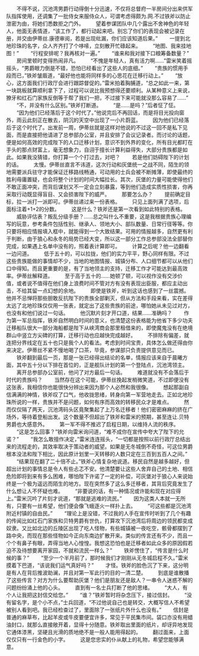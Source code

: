　　不得不说，沉池湾男爵行动得倒十分迅速，不仅将总督府一半房间分出来供军队指挥使用，还调集了一批侍女来服侍众人，可谓考虑得颇为.网.不过铁斧以防止泄密为由，将她们悉数拒之门外。
　　望着参谋团队中几个露出不舍神色的年轻人，他面无表情道，“该工作了，都行动起来吧。别忘了你们的表现会被记录在册，并交由伊蒂丝.康德审阅，若是出现纰漏，你们应该知道后果。”
　　一提到北地珍珠的名字，众人齐齐打了个哆嗦，立刻散开忙碌起来。
　　“地图、我来挂地图！”
　　“行程安排呢？我再核对一遍。”
　　“谁来和我对接下口粮筹备数量？”
　　房间里顿时变得热闹非凡。
　　“不愧是年轻人，真有活力啊……”雷米笑着摇摇头，“男爵眼力倒是不错，恐怕已经看出了这些人的底细。”
　　“贵族的惯用手段而已，”铁斧皱眉道，“最好他也能将同样多的心思花在迁移行动上。”
　　“放心，这方面我们行政厅会进行跟踪督促的。”雷米拍着胸脯道，“总之如此一来，第一块跳板就算顺利拿下了，过程可以说比我预想得还要顺利。从某种意义上来说，獠牙和红石门家族反倒等于帮了我们一把，不过接下来可能就没那么容易了……”
　　“不，并没有什么区别。”铁斧打断道。
　　“是……是吗？”后者怔了怔。
　　“因为他们已经落后于这个时代了。”他说完后不再回话，而是将目光投向窗外，雨云此刻正在散去，阴沉的天空中出现了一小片蔚蓝。
　　因为他们已经落后于这个时代了。出发前一周，伊蒂丝就是这样对他说的不过这一回不是私下见面，而是直接把他请进了总参部办公室，并且安排了会议记录者。而讨论的话题，便是如何高效的完成陛下的人口迁移计划，意识不到外界的变化，所有目光都盯在手头的那点财富上，毫无想象力，自诩于擅长计算利益得失，大部分贵族都是如此。如果我没猜错，你打算一个个打过去，对吧？
　　若是他们妨碍陛下的计划的话。
　　太慢。伊蒂丝直言不讳道，这次行动和灰堡统一之战不同，陌生的领地需要派兵驻守才能保证迁移路线畅通，可动用的士兵会被不断摊薄，即使最终的胜利毋庸置疑，也会将整个计划的时间大幅拉长。其次，灰堡的力量可能使得他们不敢正面冲突，而背后谋划又不一定会立刻暴露，等到他们造成实质性损害，你再采取行动既显得盲目、又会损害陛下的威严。
　　那要怎么办？
　　提前确定目标，拉一派打一派即可。伊蒂丝递过来一份表格。
　　只见上面列满了选项，后面标注着+1+2的分数。
　　这是什么？铁斧还是第一次看到如此特别的表格。
　　威胁评估表？叛乱分级手册？……总之叫什么不重要，这是我根据贵族心理编写的玩意，参考条件包括性别、继承人、领地大小、部队数量、日常行径等等。你只要将相应情报填入框中，就能得到一个大致结果。可用的情报越多，自然更有利于判断，由于狼心和永冬的局势已经大变，所以这一部分工作总参部没法全部替你完成，如果遇上名单中没有的，照着表计算即可。
　　计算之后呢？他一边翻看一边问道。
　　低于五十的，可以拉拢，他们的实力平平，野心同样有限。不过这些贵族能做的事情却不少，当地的地图情报、城镇分布、人口细节都可以从他们口中得知。而且更重要的是，有了当地领主的支持，迁移工作才可能达到最高效率。伊蒂丝解释道。
　　至于高于五十的……她顿了顿，可以视作没有交涉价值，或者说不值得在他们身上浪费时间不管对方有没有表现出臣服，都应主动出击，不给其留一点幻想的余地。
　　即使是铁斧，听到这话也感到了一丝震撼。他并不忌惮将那些胆敢反抗陛下的贵族全部剿灭，但从方法和手段来看，实在差得太远了北地珍珠仅仅用一张表，就定出了这些贵族的前途，哪怕她从未见过对方，也没有和他们说过一句话。
　　他沉默片刻才开口道，结果……准确吗？
　　作为第一军总指挥，铁斧自然明白时间的意义，也清楚这份表格能为他省下多少功夫迁移船队很大一部分海船都是陛下从峡湾商会那里租借来的，即使魔鬼没有在绝境群山中竖立方尖碑的打算，迁移行动也应越快完成越好。
　　不排除有偏差，就连把分界线定在五十也只是我个人的看法。考虑到时间宝贵，具体怎么做还得由你来决定。伊蒂丝不紧不慢地喝了口茶，毕竟，参谋部只负责提供意见而已。
　　铁斧翻到最后一页，那是一张已经得出结论的名单，情报应该来自于晨曦方面，其中五十分以下排在首位的，正是舰队计划的第一个登陆点，沉池湾领主。
　　离开总参部办公室前，他问了对方最后一句话。
　　难道就没有不会落后于时代的贵族吗？
　　当然存在这个可能，伊蒂丝挽起发梢微笑道，不过即便没有这张表，我相信你也能很快分辨出来因为那个人必然和我很像。
　　想起那副自信满满的神情，铁斧叹了口气，他收拢思绪，转身向第一军营地走去。正如北地珍珠所说的一样，贵族并不是问题，如何有序而高效的转移民众才是难点。
　　然而仅仅隔了两天，沉池湾码头区竟聚集起了上万名迁移者！他们密密麻麻的挤在广场外，等待着登船出发。这个数量不但超出了铁斧和雷米的预期，甚至连让.贝特男爵也大感意外。
　　第一军不得不推迟了启程日期，以维持人流的秩序。
　　“这是怎么回事？”铁斧向雷米询问道，“难不成你在宣传中夸大了陛下的允诺？”
　　“我怎么敢擅作决定，”雷米连连摇头，“一切都是按照以前行政厅总结出来的流程走的，其效率取决于策动者的威望。如果是无冬城倒不奇怪，可这位男爵根本没法和陛下相比，因此原计划里一天转移的人数只定在三百到五百人之间。”
　　“结果现在翻了二十倍不止。”铁斧心情复杂地说道。移民自然是越多越好，但超出计划的事情总是令人有些忐忑不安。他清楚要让这些人舍弃自己的土地、相信危险即将到来有多么困难，哪怕陛下许诺了一定的补偿，可灰堡对于狼心人来说始终是一个极为遥远而陌生的地方。现在突然多了这么多迁移者，其背后究竟发生了什么想让人不怀疑也难。
　　“非要说的话，有一种情况或许能和现在对应得上。”雷米沉吟了片刻才说道，“那就是逃难的流民。”
　　因为这类人本就一无所有，只要有一丝希望，他们便会像飞蛾逐火一样扑上去。
　　“可这些都是沉池湾附近村镇的自由民。”
　　“理论上是没错，不过我的人手在宣传时听到了几个有趣的传闻比如红石门家族和贝特男爵有世仇，打算攻下沉池湾后将周边的领民都变成奴隶。又比如北边的丘陵区出现了吃人怪物，有些城镇被一夜吃空，骸骨都摆到了路中央，而现在那些怪物如今正向东南边扩散开来。类似的传言还有不少，而且一个个有鼻子有眼，弄得当地人心惶惶。我想这恐怕也是迁移者如此众多的原因假若迫不及待想要离开家园，不就和流民一样么？”
　　铁斧愣住了，“传言是什么时候的事？”
　　“至少一个半月前了，那时候我们才刚刚从无冬城启程不久。”雷米摸着下巴道，“该说我们运气真好吗？”
　　才怪。铁斧的脸色沉了下来，这分明是有人在背后推波助澜，并且对第一军此行的目的一清二楚。
　　到底是谁散播了这些传言？对方为什么要帮助灰堡？他们是朋友还是敌人？一串令人迷惑不解的问题纷纷涌上他的心头。
　　直到有一名士兵打断了他的思绪。
　　“大人，有个人让我把这封信交给您。”
　　“谁？”铁斧暂时将杂念压下，接过信封。
　　“没有留名字，是个小不点，”士兵回道，“不过他说自己也是转交，大概写信人不希望被别人看到吧。我已经检查过了，里面除了一张纸片外什么也没有。”
　　信封是普通的麻草布，比起羊皮或牛皮要便宜许多，常见于平民集市间。袋口亦没有用蜡油封口，就那么直接敞开着，显得十分随意。铁斧取出里面的纸片，却讶异地发现它通体漆黑，坚硬且光滑的质地绝不是一般人能用得起的。
　　翻过面来，上面仅仅只有一行金色的小字。
　　这是您忠实的仆从献上的礼物，希望您能够满意。